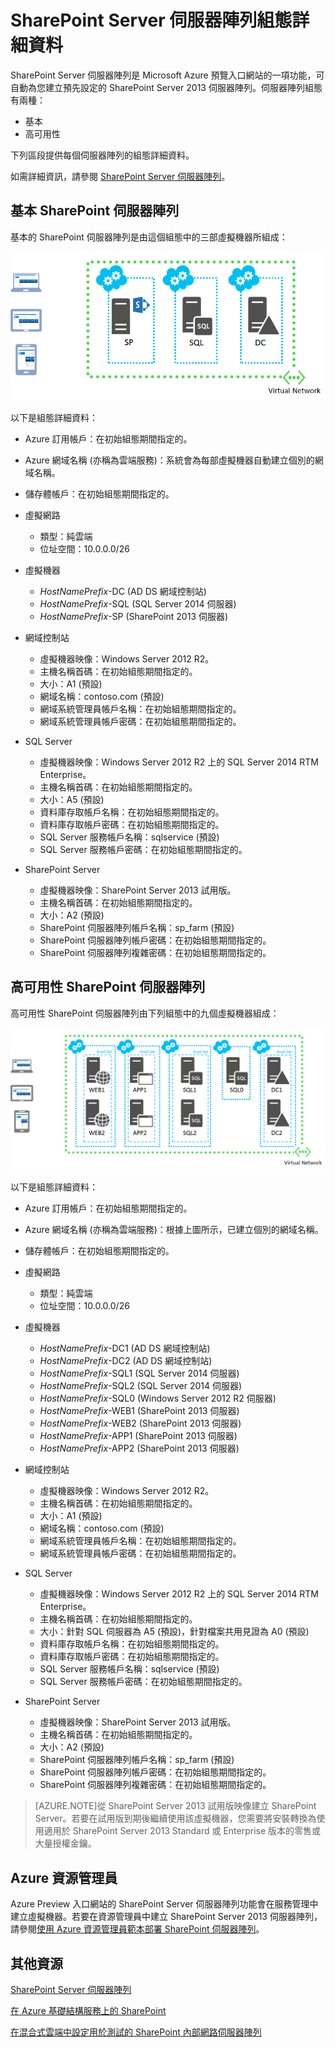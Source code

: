 <properties 
	pageTitle="SharePoint Server 伺服器陣列組態詳細資料" 
	description="說明 SharePoint 伺服器陣列的預設組態" 
	services="virtual-machines" 
	documentationCenter="" 
	authors="JoeDavies-MSFT" 
	manager="timlt" 
	editor=""/>

<tags 
	ms.service="virtual-machines" 
	ms.workload="infrastructure-services" 
	ms.tgt_pltfrm="vm-windows-sharepoint" 
	ms.devlang="na" 
	ms.topic="article" 
	ms.date="07/07/2015" 
	ms.author="josephd"/>


# SharePoint Server 伺服器陣列組態詳細資料

SharePoint Server 伺服器陣列是 Microsoft Azure 預覽入口網站的一項功能，可自動為您建立預先設定的 SharePoint Server 2013 伺服器陣列。伺服器陣列組態有兩種：

- 基本
- 高可用性

下列區段提供每個伺服器陣列的組態詳細資料。

如需詳細資訊，請參閱 [SharePoint Server 伺服器陣列](virtual-machines-sharepoint-farm-azure-preview.md)。

## 基本 SharePoint 伺服器陣列

基本的 SharePoint 伺服器陣列是由這個組態中的三部虛擬機器所組成：

![sharepointfarm](./media/virtual-machines-sharepoint-farm-config-azure-preview/SPFarm_Basic.png)

以下是組態詳細資料：

-	Azure 訂用帳戶：在初始組態期間指定的。
-	Azure 網域名稱 (亦稱為雲端服務)：系統會為每部虛擬機器自動建立個別的網域名稱。
-	儲存體帳戶：在初始組態期間指定的。
-	虛擬網路 	
	-   類型：純雲端	
    -	位址空間：10.0.0.0/26    

- 虛擬機器
	-	*HostNamePrefix*-DC (AD DS 網域控制站)
	-	*HostNamePrefix*-SQL (SQL Server 2014 伺服器)
	-	*HostNamePrefix*-SP (SharePoint 2013 伺服器)

- 網域控制站
	-	虛擬機器映像：Windows Server 2012 R2。
	-	主機名稱首碼：在初始組態期間指定的。
	-	大小：A1 (預設)
	-	網域名稱：contoso.com (預設)
	-	網域系統管理員帳戶名稱：在初始組態期間指定的。
	-	網域系統管理員帳戶密碼：在初始組態期間指定的。

- SQL Server
	-	虛擬機器映像：Windows Server 2012 R2 上的 SQL Server 2014 RTM Enterprise。
	-	主機名稱首碼：在初始組態期間指定的。
	-	大小：A5 (預設)
	-	資料庫存取帳戶名稱：在初始組態期間指定的。
	-	資料庫存取帳戶密碼：在初始組態期間指定的。
	-	SQL Server 服務帳戶名稱：sqlservice (預設)
	-	SQL Server 服務帳戶密碼：在初始組態期間指定的。

- SharePoint Server
	-	虛擬機器映像：SharePoint Server 2013 試用版。
	-	主機名稱首碼：在初始組態期間指定的。
	-	大小：A2 (預設)
	-	SharePoint 伺服器陣列帳戶名稱：sp_farm (預設)
	-	SharePoint 伺服器陣列帳戶密碼：在初始組態期間指定的。
	-	SharePoint 伺服器陣列複雜密碼：在初始組態期間指定的。


## 高可用性 SharePoint 伺服器陣列

高可用性 SharePoint 伺服器陣列由下列組態中的九個虛擬機器組成：

![sharepointfarm](./media/virtual-machines-sharepoint-farm-config-azure-preview/SPFarm_HighAvail.png)
 
以下是組態詳細資料：

-	Azure 訂用帳戶：在初始組態期間指定的。
-	Azure 網域名稱 (亦稱為雲端服務)：根據上圖所示，已建立個別的網域名稱。
-	儲存體帳戶：在初始組態期間指定的。
-	虛擬網路	
	-	類型：純雲端
	-	位址空間：10.0.0.0/26	

-	虛擬機器
	-	*HostNamePrefix*-DC1 (AD DS 網域控制站)
	-	*HostNamePrefix*-DC2 (AD DS 網域控制站)
	-	*HostNamePrefix*-SQL1 (SQL Server 2014 伺服器)
	-	*HostNamePrefix*-SQL2 (SQL Server 2014 伺服器)
	-	*HostNamePrefix*-SQL0 (Windows Server 2012 R2 伺服器)
	-	*HostNamePrefix*-WEB1 (SharePoint 2013 伺服器)
	-	*HostNamePrefix*-WEB2 (SharePoint 2013 伺服器)
	-	*HostNamePrefix*-APP1 (SharePoint 2013 伺服器)
	-	*HostNamePrefix*-APP2 (SharePoint 2013 伺服器)

-	網域控制站
	-	虛擬機器映像：Windows Server 2012 R2。
	-	主機名稱首碼：在初始組態期間指定的。
	-	大小：A1 (預設)
	-	網域名稱：contoso.com (預設)
	-	網域系統管理員帳戶名稱：在初始組態期間指定的。
	-	網域系統管理員帳戶密碼：在初始組態期間指定的。

-	SQL Server
	-	虛擬機器映像：Windows Server 2012 R2 上的 SQL Server 2014 RTM Enterprise。
	-	主機名稱首碼：在初始組態期間指定的。
	-	大小：針對 SQL 伺服器為 A5 (預設)，針對檔案共用見證為 A0 (預設)
	-	資料庫存取帳戶名稱：在初始組態期間指定的。
	-	資料庫存取帳戶密碼：在初始組態期間指定的。
	-	SQL Server 服務帳戶名稱：sqlservice (預設)
	-	SQL Server 服務帳戶密碼：在初始組態期間指定的。

-	SharePoint Server
	-	虛擬機器映像：SharePoint Server 2013 試用版。
	-	主機名稱首碼：在初始組態期間指定的。
	-	大小：A2 (預設)
	-	SharePoint 伺服器陣列帳戶名稱：sp_farm (預設)
	-	SharePoint 伺服器陣列帳戶密碼：在初始組態期間指定的。	
	-	SharePoint 伺服器陣列複雜密碼：在初始組態期間指定的。

> [AZURE.NOTE]從 SharePoint Server 2013 試用版映像建立 SharePoint Server。若要在試用版到期後繼續使用該虛擬機器，您需要將安裝轉換為使用適用於 SharePoint Server 2013 Standard 或 Enterprise 版本的零售或大量授權金鑰。

## Azure 資源管理員

Azure Preview 入口網站的 SharePoint Server 伺服器陣列功能會在服務管理中建立虛擬機器。若要在資源管理員中建立 SharePoint Server 2013 伺服器陣列，請參閱[使用 Azure 資源管理員範本部署 SharePoint 伺服器陣列](virtual-machines-workload-template-sharepoint.md)。

## 其他資源

[SharePoint Server 伺服器陣列](virtual-machines-sharepoint-farm-azure-preview.md)

[在 Azure 基礎結構服務上的 SharePoint](http://msdn.microsoft.com/library/azure/dn275955.aspx)

[在混合式雲端中設定用於測試的 SharePoint 內部網路伺服器陣列](../virtual-network/virtual-networks-setup-sharepoint-hybrid-cloud-testing.md)
 

<!---HONumber=July15_HO2-->
